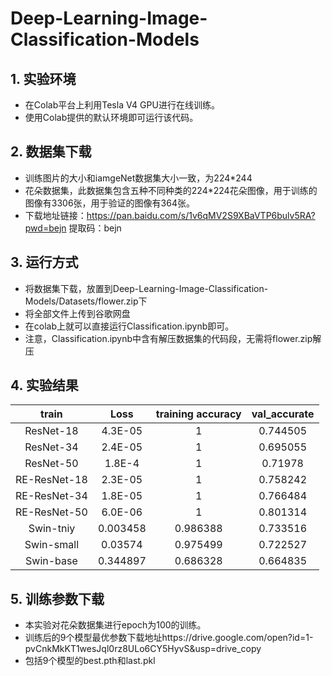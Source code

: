 # Deep-Learning-Image-Classification-Models
## 1. 实验环境
- 在Colab平台上利用Tesla V4 GPU进行在线训练。
- 使用Colab提供的默认环境即可运行该代码。

## 2. 数据集下载
- 训练图片的大小和iamgeNet数据集大小一致，为224*244
- 花朵数据集，此数据集包含五种不同种类的224*224花朵图像，用于训练的图像有3306张，用于验证的图像有364张。
- 下载地址链接：https://pan.baidu.com/s/1v6qMV2S9XBaVTP6bulv5RA?pwd=bejn 
提取码：bejn
## 3. 运行方式
- 将数据集下载，放置到Deep-Learning-Image-Classification-Models/Datasets/flower.zip下
- 将全部文件上传到谷歌网盘
- 在colab上就可以直接运行Classification.ipynb即可。
- 注意，Classification.ipynb中含有解压数据集的代码段，无需将flower.zip解压
## 4. 实验结果
|train| Loss	|training accuracy|	val_accurate|
| :-----: | :----: | :----: |:----: |
|ResNet-18	|4.3E-05|	1	|0.744505|
|ResNet-34	|2.4E-05	|1|	0.695055|
|ResNet-50	|1.8E-4	|1	|0.71978|
|RE-ResNet-18	|2.3E-05	|1	|0.758242|
|RE-ResNet-34	|1.8E-05	|1|	0.766484|
|RE-ResNet-50	|6.0E-06	|1|	0.801314|
|Swin-tniy	|0.003458	|0.986388|	0.733516|
|Swin-small	|0.03574	|0.975499|	0.722527|
|Swin-base	|0.344897	|0.686328|	0.664835|
## 5. 训练参数下载
- 本实验对花朵数据集进行epoch为100的训练。
- 训练后的9个模型最优参数下载地址https://drive.google.com/open?id=1-pvCnkMkKT1wesJql0rz8ULo6CY5HyvS&usp=drive_copy
- 包括9个模型的best.pth和last.pkl


